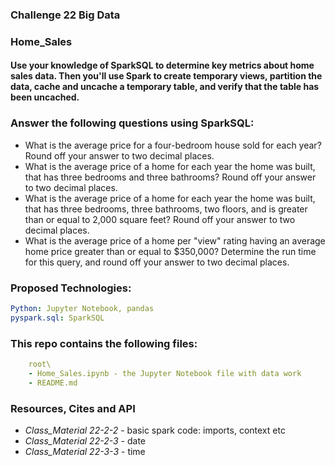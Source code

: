 ### Challenge 22 Big Data
###  Home_Sales
#### Use your knowledge of SparkSQL to determine key metrics about home sales data. Then you'll use Spark to create temporary views, partition the data, cache and uncache a temporary table, and verify that the table has been uncached.

### Answer the following questions using SparkSQL:
- What is the average price for a four-bedroom house sold for each year? Round off your answer to two decimal places.
- What is the average price of a home for each year the home was built, that has three bedrooms and three bathrooms? Round off your answer to two decimal places.
- What is the average price of a home for each year the home was built, that has three bedrooms, three bathrooms, two floors, and is greater than or equal to 2,000 square feet? Round off your answer to two decimal places.
- What is the average price of a home per "view" rating having an average home price greater than or equal to $350,000? Determine the run time for this query, and round off your answer to two decimal places.

### Proposed Technologies:
```yaml
Python: Jupyter Notebook, pandas
pyspark.sql: SparkSQL
```

### This repo contains the following files:
```yaml
    root\
    - Home_Sales.ipynb - the Jupyter Notebook file with data work
    - README.md
```



### Resources, Cites and API
- *Class_Material 22-2-2* - basic spark code: imports, context etc
- *Class_Material 22-2-3* - date
- *Class_Material 22-3-3* - time

